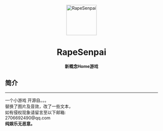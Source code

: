 <p align="center">
  <a href="https://xihua0522.github.io/RapeSenpai/"><img src="https://github.com/Xiaohuang257/RapeSenpai/blob/main/static/image/ClickBefore.png?raw=true" width="100" height="100" alt="RapeSenpai"></a>
</p>
<div align="center">

# RapeSenpai
**新概念Home游戏**
</div>

## 简介
<hr>
一个小游戏
开源自。。。<br>
替换了图片及音效，改了一些文本，<br>
如有侵权现象请留言至以下邮箱:<br>
2706692490@qq.com
<div style="color:bule">
<b>纯娱乐无恶意。</b>
